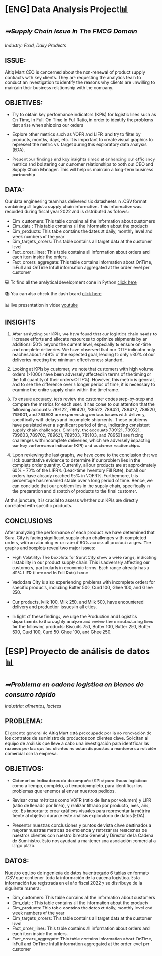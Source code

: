 # [ENG] Data Analysis Project📊
## _➡️Supply Chain Issue In The FMCG Domain_
_Industry: Food, Dairy Products_

## ISSUE: 

Altiq Mart CEO is concerned about the non-renewal of product supply contracts with key clients. They are requesting the analytics team to conduct an investigation to identify the reasons why clients are unwilling to maintain their business relationship with the company.

## OBJETIVES:
- Try to obtain key performance indicators (KPIs) for logistic lines such as On Time, In Full, On Time In Full Ratio, in order to identify the problems that arise when shipping our orders

- Explore other metrics such as VOFR and LIFR, and try to filter by products, months, days, etc. It is important to create visual graphics to represent the metric vs. target during this exploratory data analysis (EDA).

- Present our findings and key insights aimed at enhancing our efficiency metrics and bolstering our customer relationships to both our CEO and Supply Chain Manager. This will help us maintain a long-term business partnership

## DATA:

Our data engineering team has delivered six datasheets in .CSV format containing all logistic supply chain information. This information was recorded during fiscal year 2022 and is distributed as follows:

- Dim_customers: This table contains all the information about customers
- Dim_date : This table contains all the information about the products
- Dim_products: This table contains the dates at daily, monthly level and week numbers of the year
- Dim_targets_orders: This table contains all target data at the customer level
- Fact_order_lines: This table contains all information about orders and each item inside the orders.
- Fact_orders_aggregate: This table contains information about OnTime, InFull and OnTime Infull information aggregated at the order level per customer

💻 To find all the analytical development done in Python [click here](https://github.com/PyAngel/Supply-chain-issue-in-the-FMCG-domain/blob/main/SupplyChain_Challengue.ipynb)

📚 You can also check the dash board [click here](https://github.com/PyAngel/Supply-chain-issue-in-the-FMCG-domain/blob/main/dashboard.pbix)

📊 live presentation in video [youtube](https://youtube.com)

## INSIGHTS

1. After analyzing our KPIs, we have found that our logistics chain needs to increase efforts and allocate resources to optimize shipments by an additional 50% beyond the current level, especially to ensure on-time and complete deliveries. We have observed that our OTIF indicator only reaches about ≈49% of the expected goal, leading to only ≈30% of our deliveries meeting the minimum effectiveness standard.
   
2. Looking at KPIs by customer, we note that customers with high volume orders (>1000) have been adversely affected in terms of the timing or the full quantity of their orders(OTIF%). However, this metric is general, and to see the difference over a longer period of time, it is necessary to examine the entire supply chain within the timeframe.
   
3. To ensure accuracy, let's review the customer codes step-by-step and compare the metrics for each user. It has come to our attention that the following accounts: 789122, 789420, 789522, 789421, 789422, 789520, 789601, and 789903 are experiencing serious issues with delivery, specifically with delays and incomplete shipments. These problems have persisted over a significant period of time, indicating consistent supply chain challenges. Similarly, the accounts 789121, 789521, 789603, 789702, 789621, 789503, 789103, and 789501 are facing challenges with incomplete deliveries, which are adversely impacting our key performance indicator (KPI) and customer relationships.
   
4. Upon reviewing the last graphs, we have come to the conclusion that we lack quantitative evidence to determine if our problem lies in the complete order quantity. Currently, all our products are at approximately 60% - 70% of the LIFR% (Lead-time Inventory Fill Rate), but all our orders have already reached 95% in VOFR%. Furthermore, this percentage has remained stable over a long period of time. Hence, we can conclude that our problem lies in the supply chain, specifically in the preparation and dispatch of products to the final customer.

At this juncture, it is crucial to assess whether our KPIs are directly correlated with specific products.

## CONCLUSIONS

After analyzing the performance of each product, we have determined that Surat City is facing significant supply chain challenges with completed orders, with an alarming error rate of 90% across all product ranges. The graphs and boxplots reveal two major issues:

- High Volatility: The boxplots for Surat City show a wide range, indicating instability in our product supply chain. This is adversely affecting our customers, particularly in economic terms. Each range already has a 40% LIFR (Late and In Full Rate) issue.

- Vadodara City is also experiencing problems with incomplete orders for specific products, including Butter 500, Curd 100, Ghee 100, and Ghee 250.

- Our products, Milk 100, Milk 250, and Milk 500, have encountered delivery and production issues in all cities.

- In light of these findings, we urge the Production and Logistics departments to thoroughly analyze and review the manufacturing lines for the following products: Biscuits 750, Butter 100, Butter 250, Butter 500, Curd 100, Curd 50, Ghee 100, and Ghee 250.

# [ESP] Proyecto de análisis de datos📊
## _➡️Problema en cadena logística en bienes de consumo rápido_
_industria: alimentos, lacteos_

## PROBLEMA: 

El gerente general de Altiq Mart está preocupado por la no renovación de los contratos de suministro de productos con clientes clave. Solicitan al equipo de análisis que lleve a cabo una investigación para identificar las razones por las que los clientes no están dispuestos a mantener su relación comercial con la empresa.

## OBJETIVOS:

- Obtener los indicadores de desempeño (KPIs) para líneas logísticas como a tiempo, completo, a tiempo/completo, para identificar los problemas que tenemos al enviar nuestros pedidos.

- Revisar otras métricas como VOFR (ratio de llena por volumen) y LIFR (ratio de llenado por línea), y realizar filtrado por producto, mes, año, etc. Es importante crear gráficos visuales para representar la métrica frente al objetivo durante este análisis exploratorio de datos (EDA).
  
- Presentar nuestras conclusiones y puntos de vista clave destinados a mejorar nuestras métricas de eficiencia y reforzar las relaciones de nuestros clientes con nuestro Director General y Director de la Cadena de Suministro. Esto nos ayudará a mantener una asociación comercial a largo plazo.

## DATOS:

Nuestro equipo de ingeniería de datos ha entregado 6 tablas en formato .CSV que contienen toda la información de la cadena logística. Esta información fue registrada en el año fiscal 2022 y se distribuye de la siguiente manera:

- Dim_customers: This table contains all the information about customers
- Dim_date : This table contains all the information about the products
- Dim_products: This table contains the dates at daily, monthly level and week numbers of the year
- Dim_targets_orders: This table contains all target data at the customer level
- Fact_order_lines: This table contains all information about orders and each item inside the orders.
- Fact_orders_aggregate: This table contains information about OnTime, InFull and OnTime Infull information aggregated at the order level per customer
